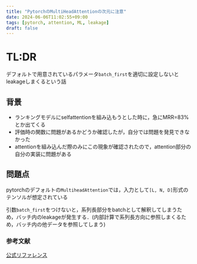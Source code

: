 ```yaml
---
title: "PytorchのMultiHeadAttentionの次元に注意"
date: 2024-06-06T11:02:55+09:00
tags: [pytorch, attention, ML, leakage]
draft: false
---
```


<!--more-->

# TL:DR
デフォルトで用意されているパラメータ`batch_first`を適切に設定しないとleakageしまくるという話


## 背景
- ランキングモデルにselfattentionを組み込もうとした時に，急にMRR=83%とか出てくる
- 評価時の関数に問題があるかどうか確認したが，自分では問題を発見できなかった
- attentionを組み込んだ際のみにこの現象が確認されたので，attention部分の自分の実装に問題がある

## 問題点
pytorchのデフォルトの`MultiheadAttention`では，入力として`[L, N, D]`形式のテンソルが想定されている

引数`batch_first`をつけないと，系列長部分をbatchとして解釈してしまうため，バッチ内のleakageが発生する．(内部計算で系列長方向に参照しまくるため，バッチ内の他データを参照してしまう)

### 参考文献

[公式リファレンス](https://pytorch.org/docs/stable/generated/torch.nn.MultiheadAttention.html)
